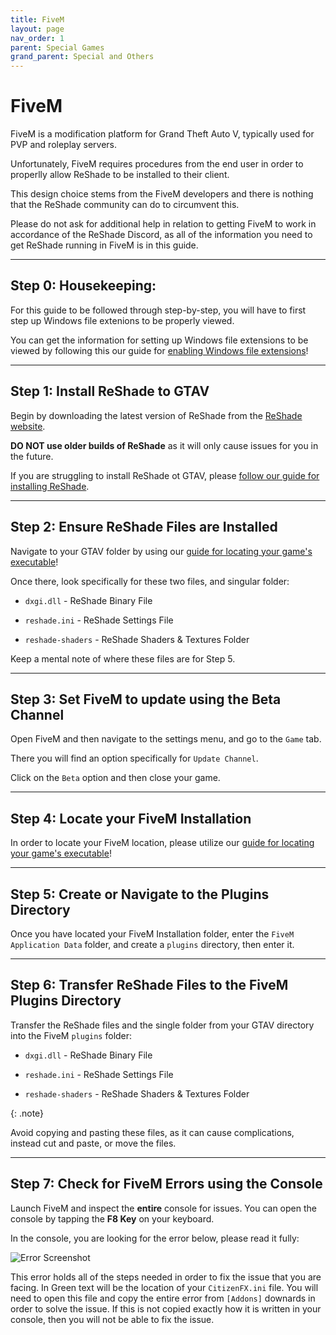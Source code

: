 ```yaml
---
title: FiveM
layout: page
nav_order: 1
parent: Special Games
grand_parent: Special and Others
---
```


# FiveM

FiveM is a modification platform for Grand Theft Auto V, typically used for PVP and roleplay servers. 

Unfortunately, FiveM requires procedures from the end user in order to properlly allow ReShade to be installed to their client.

This design choice stems from the FiveM developers and there is nothing that the ReShade community can do to circumvent this. 

Please do not ask for additional help in relation to getting FiveM to work in accordance of the ReShade Discord, as all of the information you need to get ReShade running in FiveM is in this guide.

---

## Step 0: Housekeeping:

For this guide to be followed through step-by-step, you will have to first step up Windows file extenions to be properly viewed.

You can get the information for setting up Windows file extensions to be viewed by following this our guide for [enabling Windows file extensions](https://guides.martysmods.com/docs/special-and-others/enabling-windows-file-extensions/)!

---

## **Step 1:** Install ReShade to GTAV

Begin by downloading the latest version of ReShade from the [ReShade website](https://reshade.me). 

**DO NOT use older builds of ReShade** as it will only cause issues for you in the future.

If you are struggling to install ReShade ot GTAV, please [follow our guide for installing ReShade](https://guides.martysmods.com/docs/reshade-guides/downloading-and-installing-reshade/).

---

## **Step 2:** Ensure ReShade Files are Installed

Navigate to your GTAV folder by using our [guide for locating your game's executable](https://guides.martysmods.com/docs/special-and-others/finding-your-game-executable-and-directory/)!

Once there, look specifically for these two files, and singular folder:

* `dxgi.dll` - ReShade Binary File

* `reshade.ini` - ReShade Settings File

* `reshade-shaders` - ReShade Shaders & Textures Folder

Keep a mental note of where these files are for Step 5.

---

## **Step 3:** Set FiveM to update using the **Beta Channel**

Open FiveM and then navigate to the settings menu, and go to the `Game` tab.

There you will find an option specifically for `Update Channel`.

Click on the `Beta` option and then close your game.

---

## **Step 4:** Locate your FiveM Installation

In order to locate your FiveM location, please utilize our [guide for locating your game's executable](https://guides.martysmods.com/docs/special-and-others/finding-your-game-executable-and-directory/)!

---

## **Step 5:** Create or Navigate to the Plugins Directory

Once you have located your FiveM Installation folder, enter the `FiveM Application Data` folder, and create a `plugins` directory, then enter it.

---

## **Step 6:** Transfer ReShade Files to the FiveM Plugins Directory

Transfer the ReShade files and the single folder from your GTAV directory into the FiveM `plugins` folder:

* `dxgi.dll` - ReShade Binary File

* `reshade.ini` - ReShade Settings File

* `reshade-shaders` - ReShade Shaders & Textures Folder

{: .note}

Avoid copying and pasting these files, as it can cause complications, instead cut and paste, or move the files.

---

## Step 7: Check for FiveM Errors using the Console

Launch FiveM and inspect the **entire** console for issues. You can open the console by tapping the **F8 Key** on your keyboard.

In the console, you are looking for the error below, please read it fully:

![Error Screenshot](../images/fivem/fivem_reshade5_bs.png)

This error holds all of the steps needed in order to fix the issue that you are facing. In Green text will be the location of your `CitizenFX.ini` file. You will need to open this file and copy the entire error from `[Addons]` downards in order to solve the issue. If this is not copied exactly how it is written in your console, then you will not be able to fix the issue.
